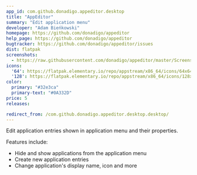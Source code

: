 ```yaml
---
app_id: com.github.donadigo.appeditor.desktop
title: "AppEditor"
summary: "Edit application menu"
developer: "Adam Bieńkowski"
homepage: https://github.com/donadigo/appeditor
help_page: https://github.com/donadigo/appeditor
bugtracker: https://github.com/donadigo/appeditor/issues
dist: flatpak
screenshots:
  - https://raw.githubusercontent.com/donadigo/appeditor/master/Screenshot.png
icons:
  '64': https://flatpak.elementary.io/repo/appstream/x86_64/icons/64x64/com.github.donadigo.appeditor.png
  '128': https://flatpak.elementary.io/repo/appstream/x86_64/icons/128x128/com.github.donadigo.appeditor.png
color:
  primary: "#32e3ca"
  primary-text: "#0A332D"
price: 5
releases:

redirect_from: /com.github.donadigo.appeditor.desktop.desktop/
---
```


<p>Edit application entries shown in application menu and their properties.</p>
<p>Features include:</p>
<ul>
<li>Hide and show applications from the application menu</li>
<li>Create new application entries</li>
<li>Change application's display name, icon and more</li>
</ul>